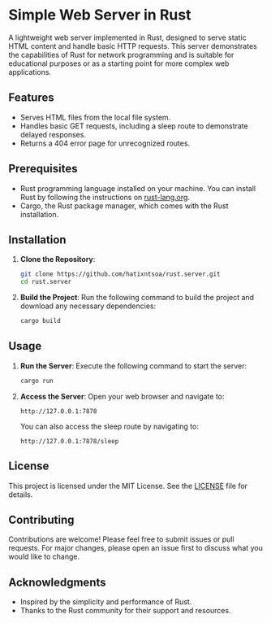 # Simple Web Server in Rust

A lightweight web server implemented in Rust, designed to serve static HTML content and handle basic HTTP requests. This server demonstrates the capabilities of Rust for network programming and is suitable for educational purposes or as a starting point for more complex web applications.

## Features

- Serves HTML files from the local file system.
- Handles basic GET requests, including a sleep route to demonstrate delayed responses.
- Returns a 404 error page for unrecognized routes.

## Prerequisites

- Rust programming language installed on your machine. You can install Rust by following the instructions on [rust-lang.org](https://www.rust-lang.org/tools/install).
- Cargo, the Rust package manager, which comes with the Rust installation.

## Installation

1. **Clone the Repository**:
   ```bash
   git clone https://github.com/hatixntsoa/rust.server.git
   cd rust.server
   ```

3. **Build the Project**:
   Run the following command to build the project and download any necessary dependencies:
   ```bash
   cargo build
   ```

## Usage

1. **Run the Server**:
   Execute the following command to start the server:
   ```bash
   cargo run
   ```

2. **Access the Server**:
   Open your web browser and navigate to:
   ```
   http://127.0.0.1:7878
   ```

   You can also access the sleep route by navigating to:
   ```
   http://127.0.0.1:7878/sleep
   ```

## License

This project is licensed under the MIT License. See the [LICENSE](LICENSE) file for details.

## Contributing

Contributions are welcome! Please feel free to submit issues or pull requests. For major changes, please open an issue first to discuss what you would like to change.

## Acknowledgments

- Inspired by the simplicity and performance of Rust.
- Thanks to the Rust community for their support and resources.
